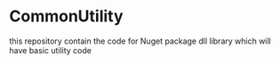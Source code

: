 # CommonUtility
this repository contain the code for Nuget package dll library which will have basic utility code 
